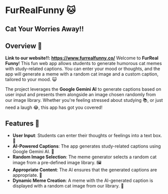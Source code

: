 # FurRealFunny 🐱

## Cat Your Worries Away!!

## Overview 🌟

**Link to our website!!: https://www.furrealfunny.co/**
Welcome to **FurReal Funny**! This fun web app allows students to generate humorous cat memes with study-related captions. You can enter your mood or thoughts, and the app will generate a meme with a random cat image and a custom caption, tailored to your mood. 😺

The project leverages the **Google Gemini AI** to generate captions based on user input and presents them alongside an image chosen randomly from our image library. Whether you're feeling stressed about studying 📚, or just need a laugh 😂, this app has got you covered!

## Features 🎉
- **User Input**: Students can enter their thoughts or feelings into a text box. 📝  
- **AI-Powered Captions**: The app generates study-related captions using Google Gemini AI. 🤖  
- **Random Image Selection**: The meme generator selects a random cat image from a pre-defined image library. 🖼️  
- **Appropriate Content**: The AI ensures that the generated captions are appropriate. 🚫  
- **Dynamic Meme Creation**: A meme with the AI-generated caption is displayed with a random cat image from our library. 🐾  
